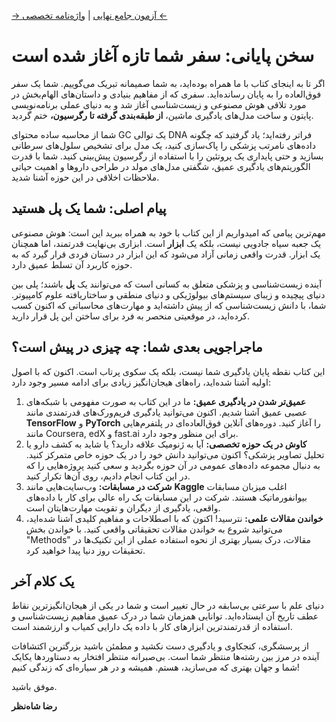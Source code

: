 [→ آزمون جامع نهایی](../07-final-exam/index.md) | [واژه‌نامه تخصصی ←](./09-glossary.md)

# سخن پایانی: سفر شما تازه آغاز شده است

اگر تا به اینجای کتاب با ما همراه بوده‌اید، به شما صمیمانه تبریک می‌گوییم. شما یک سفر فوق‌العاده را به پایان رسانده‌اید. سفری که از مفاهیم بنیادی و داستان‌های الهام‌بخش در مورد تلاقی هوش مصنوعی و زیست‌شناسی آغاز شد و به دنیای عملی برنامه‌نویسی پایتون و ساخت مدل‌های یادگیری ماشین، **از طبقه‌بندی گرفته تا رگرسیون،** ختم گردید.

شما از محاسبه ساده محتوای GC یک توالی DNA فراتر رفته‌اید؛ یاد گرفتید که چگونه داده‌های نامرتب پزشکی را پاک‌سازی کنید، یک مدل برای تشخیص سلول‌های سرطانی بسازید و حتی پایداری یک پروتئین را با استفاده از رگرسیون پیش‌بینی کنید. شما با قدرت الگوریتم‌های یادگیری عمیق، شگفتی مدل‌های مولد در طراحی داروها و اهمیت حیاتی ملاحظات اخلاقی در این حوزه آشنا شدید.

## **پیام اصلی: شما یک پل هستید**

مهم‌ترین پیامی که امیدواریم از این کتاب با خود به همراه ببرید این است: هوش مصنوعی یک جعبه سیاه جادویی نیست، بلکه یک **ابزار** است. ابزاری بی‌نهایت قدرتمند، اما همچنان یک ابزار. قدرت واقعی زمانی آزاد می‌شود که این ابزار در دستان فردی قرار گیرد که به حوزه کاربرد آن تسلط عمیق دارد.

آینده زیست‌شناسی و پزشکی متعلق به کسانی است که می‌توانند یک **پل** باشند؛ پلی بین دنیای پیچیده و زیبای سیستم‌های بیولوژیکی و دنیای منطقی و ساختاریافته علوم کامپیوتر. شما، با دانش زیست‌شناسی که از پیش داشته‌اید و مهارت‌های محاسباتی که اکنون کسب کرده‌اید، در موقعیتی منحصر به فرد برای ساختن این پل قرار دارید.

## **ماجراجویی بعدی شما: چه چیزی در پیش است؟**

این کتاب نقطه پایان یادگیری شما نیست، بلکه یک سکوی پرتاب است. اکنون که با اصول اولیه آشنا شده‌اید، راه‌های هیجان‌انگیز زیادی برای ادامه مسیر وجود دارد:

1.  **عمیق‌تر شدن در یادگیری عمیق:** ما در این کتاب به صورت مفهومی با شبکه‌های عصبی عمیق آشنا شدیم. اکنون می‌توانید یادگیری فریم‌ورک‌های قدرتمندی مانند **TensorFlow** و **PyTorch** را آغاز کنید. دوره‌های آنلاین فوق‌العاده‌ای در پلتفرم‌هایی مانند Coursera, edX و fast.ai برای این منظور وجود دارد.
2.  **کاوش در یک حوزه تخصصی:** آیا به ژنومیک علاقه دارید؟ یا شاید به کشف دارو یا تحلیل تصاویر پزشکی؟ اکنون می‌توانید دانش خود را در یک حوزه خاص متمرکز کنید. به دنبال مجموعه داده‌های عمومی در آن حوزه بگردید و سعی کنید پروژه‌هایی را که در این کتاب انجام دادیم، روی آن‌ها تکرار کنید.
3.  **شرکت در مسابقات:** وب‌سایت‌هایی مانند **Kaggle** اغلب میزبان مسابقات بیوانفورماتیک هستند. شرکت در این مسابقات یک راه عالی برای کار با داده‌های واقعی، یادگیری از دیگران و تقویت مهارت‌هایتان است.
4.  **خواندن مقالات علمی:** نترسید! اکنون که با اصطلاحات و مفاهیم کلیدی آشنا شده‌اید، می‌توانید شروع به خواندن مقالات تحقیقاتی واقعی کنید. با خواندن بخش "Methods" مقالات، درک بسیار بهتری از نحوه استفاده عملی از این تکنیک‌ها در تحقیقات روز دنیا پیدا خواهید کرد.

## **یک کلام آخر**

دنیای علم با سرعتی بی‌سابقه در حال تغییر است و شما در یکی از هیجان‌انگیزترین نقاط عطف تاریخ آن ایستاده‌اید. توانایی همزمان شما در درک عمیق مفاهیم زیست‌شناسی و استفاده از قدرتمندترین ابزارهای کار با داده یک دارایی کمیاب و ارزشمند است.

از پرسشگری، کنجکاوی و یادگیری دست نکشید و مطمئن باشید بزرگترین اکتشافات آینده در مرز بین رشته‌ها منتظر شما است. بی‌صبرانه منتظر افتخار به دستاوردها یکایک شما و جهان بهتری که می‌سازید، هستم. همیشه و در هر سیاره‌ای که زندگی کنیم!

موفق باشید.

**رضا شاه‌نظر**
